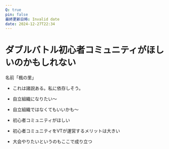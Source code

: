 ```yaml
---
Q: true
pin: false
最終更新日時: Invalid date
date: 2024-12-27T22:34
---
```

# ダブルバトル初心者コミュニティがほしいのかもしれない

名前「楓の里」

- これは諸説ある。私に依存しそう。  
- 自立組織になりたい〜  
- 自立組織ではなくてもいいかも〜  

- 初心者コミュニティがほしい
- 初心者コミュニティをVTが運営するメリットは大きい
- 大会やりたいというのもここで成り立つ